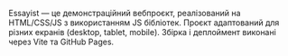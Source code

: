 Essayist — це демонстраційний вебпроєкт, реалізований на HTML/CSS/JS з
використанням JS бібліотек. Проєкт адаптований для різних екранів (desktop,
tablet, mobile). Збірка і деплоймент виконані через Vite та GitHub Pages.
